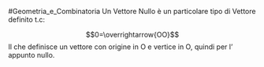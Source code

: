 #Geometria_e_Combinatoria 
Un Vettore Nullo è un particolare tipo di Vettore definito t.c:

$$0=\overrightarrow{OO}$$
Il che definisce un vettore con origine in O e vertice in O, quindi per l’ appunto nullo.
